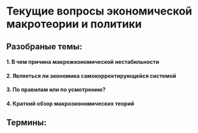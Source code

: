 # Текущие вопросы экономической макротеории и политики

## Разобраные темы:

#### 1. В чем причина макрожкономической нестабильности

#### 2. Являеться ли экономика самокорректирующейся системой

#### 3. По правилам или по усмотрению?

#### 4. Краткий обзор макроэкономических теорий

## Термины: